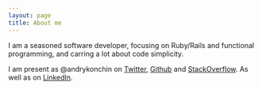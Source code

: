 ```yaml
---
layout: page
title: About me
---
```


I am a seasoned software developer, focusing on Ruby/Rails and functional
programming, and carring a lot about code simplicity.

I am present as @andrykonchin on [Twitter](https://twitter.com/andrykonchin), [Github](https://github.com/andrykonchin) and [StackOverflow](https://stackoverflow.com/users/219594/andrykonchin). As well as on [LinkedIn](https://www.linkedin.com/in/andrew-konchin-6a71b2102/).
